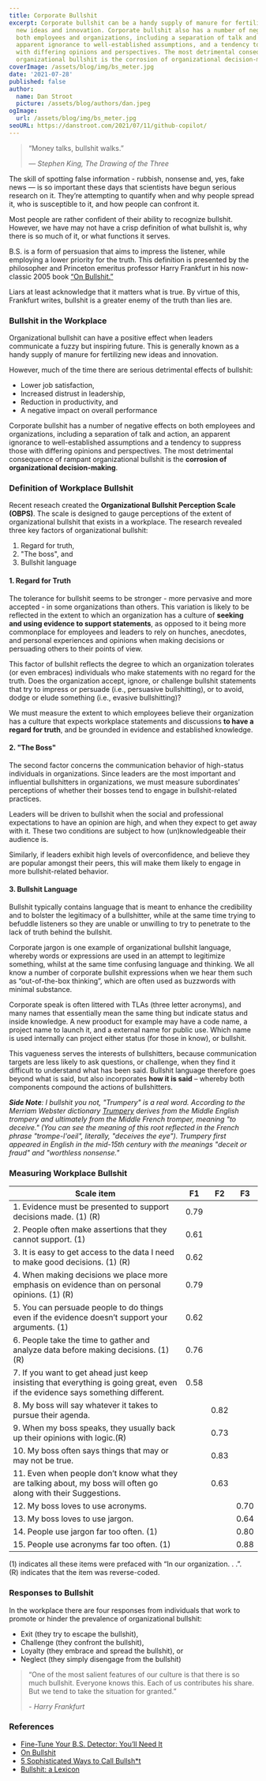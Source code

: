 ```yaml
---
title: Corporate Bullshit
excerpt: Corporate bullshit can be a handy supply of manure for fertilizing
  new ideas and innovation. Corporate bullshit also has a number of negative effects on
  both employees and organizations, including a separation of talk and action, an
  apparent ignorance to well-established assumptions, and a tendency to suppress those
  with differing opinions and perspectives. The most detrimental consequence of rampant
  organizational bullshit is the corrosion of organizational decision-making.
coverImage: /assets/blog/img/bs_meter.jpg
date: '2021-07-28'
published: false
author:
  name: Dan Stroot
  picture: /assets/blog/authors/dan.jpeg
ogImage:
  url: /assets/blog/img/bs_meter.jpg
seoURL: https://danstroot.com/2021/07/11/github-copilot/
---
```


> “Money talks, bullshit walks.”
>
> <cite>― Stephen King, The Drawing of the Three</cite>

The skill of spotting false information - rubbish, nonsense and, yes, fake news — is so important these days that scientists have begun serious research on it. They’re attempting to quantify when and why people spread it, who is susceptible to it, and how people can confront it.

Most people are rather confident of their ability to recognize bullshit. However, we have may not have a crisp definition of what bullshit is, why there is so much of it, or what functions it serves.

B.S. is a form of persuasion that aims to impress the listener, while employing a lower priority for the truth. This definition is presented by the philosopher and Princeton emeritus professor Harry Frankfurt in his now-classic 2005 book [“On Bullshit.”](https://press.princeton.edu/books/hardcover/9780691122946/on-bullshit)

Liars at least acknowledge that it matters what is true. By virtue of this, Frankfurt writes, bullshit is a greater enemy of the truth than lies are.

### Bullshit in the Workplace

Organizational bullshit can have a positive effect when leaders communicate a fuzzy but inspiring future. This is generally known as a handy supply of manure for fertilizing new ideas and innovation.

However, much of the time there are serious detrimental effects of bullshit:

- Lower job satisfaction,
- Increased distrust in leadership,
- Reduction in productivity, and
- A negative impact on overall performance

Corporate bullshit has a number of negative effects on both employees and organizations, including a separation of talk and action, an apparent ignorance to well-established assumptions and a tendency to suppress those with differing opinions and perspectives. The most detrimental consequence of rampant organizational bullshit is the **corrosion of organizational decision-making**.

### Definition of Workplace Bullshit

Recent reseach created the **Organizational Bullshit Perception Scale (OBPS)**. The scale is designed to gauge perceptions of the extent of organizational bullshit that exists in a workplace. The research revealed three key factors of organizational bullshit:

1. Regard for truth,
2. "The boss", and
3. Bullshit language

#### 1. Regard for Truth

The tolerance for bullshit seems to be stronger - more pervasive and more accepted - in some organizations than others. This variation is likely to be reflected in the extent to which an organization has a culture of **seeking and using evidence to support statements**, as opposed to it being more commonplace for employees and leaders to rely on hunches, anecdotes, and personal experiences and opinions when making decisions or persuading others to their points of view.

This factor of bullshit reflects the degree to which an organization tolerates (or even embraces) individuals who make statements with no regard for the truth. Does the organization accept, ignore, or challenge bullshit statements that try to impress or persuade (i.e., persuasive bullshitting), or to avoid, dodge or elude something (i.e., evasive bullshitting)?

We must measure the extent to which employees believe their organization has a culture that expects workplace statements and discussions **to have a regard for truth**, and be grounded in evidence and established knowledge.

#### 2. "The Boss"

The second factor concerns the communication behavior of high-status individuals in organizations. Since leaders are the most important and influential bullshitters in organizations, we must measure subordinates’ perceptions of whether their bosses tend to engage in bullshit-related practices.

Leaders will be driven to bullshit when the social and professional expectations to have an opinion are high, and when they expect to get away with it. These two conditions are subject to how (un)knowledgeable their audience is.

Similarly, if leaders exhibit high levels of overconfidence, and believe they are popular amongst their peers, this will make them likely to engage in more bullshit-related behavior.

#### 3. Bullshit Language

Bullshit typically contains language that is meant to enhance the credibility and to bolster the legitimacy of a bullshitter, while at the same time trying to befuddle listeners so they are unable or unwilling to try to penetrate to the lack of truth behind the bullshit.

Corporate jargon is one example of organizational bullshit language, whereby words or expressions are used in an attempt to legitimize something, whilst at the same time confusing language and thinking. We all know a number of corporate bullshit expressions when we hear them such as “out-of-the-box thinking”, which are often used as buzzwords with minimal substance.

Corporate speak is often littered with TLAs (three letter acronyms), and many names that essentially mean the same thing but indicate status and inside knowledge. A new prooduct for example may have a code name, a project name to launch it, and a external name for public use. Which name is used internally can project either status (for those in know), or bullshit.

This vagueness serves the interests of bullshitters, because communication targets are less likely to ask questions, or challenge, when they find it difficult to understand what has been said. Bullshit language therefore goes beyond what is said, but also incorporates **how it is said** – whereby both components compound the actions of bullshitters.

_**Side Note**: I bullshit you not, "Trumpery" is a real word. According to the Merriam Webster dictionary [Trumpery](https://www.merriam-webster.com/dictionary/trumpery) derives from the Middle English trompery and ultimately from the Middle French tromper, meaning "to deceive." (You can see the meaning of this root reflected in the French phrase "trompe-l'oeil", literally, "deceives the eye"). Trumpery first appeared in English in the mid-15th century with the meanings "deceit or fraud" and "worthless nonsense."_

### Measuring Workplace Bullshit

| Scale item                                                                                                                     |  F1  |  F2  |  F3  |
| ------------------------------------------------------------------------------------------------------------------------------ | :--: | :--: | :--: |
| 1. Evidence must be presented to support decisions made. (1) (R)                                                               | 0.79 |      |      |
| 2. People often make assertions that they cannot support. (1)                                                                  | 0.61 |      |      |
| 3. It is easy to get access to the data I need to make good decisions. (1) (R)                                                 | 0.62 |      |      |
| 4. When making decisions we place more emphasis on evidence than on personal opinions. (1) (R)                                 | 0.79 |      |      |
| 5. You can persuade people to do things even if the evidence doesn’t support your arguments. (1)                               | 0.62 |      |      |
| 6. People take the time to gather and analyze data before making decisions. (1) (R)                                            | 0.76 |      |      |
| 7. If you want to get ahead just keep insisting that everything is going great, even if the evidence says something different. | 0.58 |      |      |
| 8. My boss will say whatever it takes to pursue their agenda.                                                                  |      | 0.82 |      |
| 9. When my boss speaks, they usually back up their opinions with logic.(R)                                                     |      | 0.73 |      |
| 10. My boss often says things that may or may not be true.                                                                     |      | 0.83 |      |
| 11. Even when people don’t know what they are talking about, my boss will often go along with their Suggestions.               |      | 0.63 |      |
| 12. My boss loves to use acronyms.                                                                                             |      |      | 0.70 |
| 13. My boss loves to use jargon.                                                                                               |      |      | 0.64 |
| 14. People use jargon far too often. (1)                                                                                       |      |      | 0.80 |
| 15. People use acronyms far too often. (1)                                                                                     |      |      | 0.88 |

<div class="text-sm italic">
(1) indicates all these items were prefaced with “In our organization. . .”.</br>
(R) indicates that the item was reverse-coded.
</div>

### Responses to Bullshit

In the workplace there are four responses from individuals that work to promote or hinder the prevalence of organizational bullshit:

- Exit (they try to escape the bullshit),
- Challenge (they confront the bullshit),
- Loyalty (they embrace and spread the bullshit), or
- Neglect (they simply disengage from the bullshit)

> “One of the most salient features of our culture is that there is so much bullshit. Everyone knows this. Each of us contributes his share. But we tend to take the situation for granted.”
>
> <cite>- Harry Frankfurt</cite>

### References

- [Fine-Tune Your B.S. Detector: You’ll Need It](https://www.wsj.com/articles/fine-tune-your-b-s-detector-youll-need-it-1521471721)
- [On Bullshit](https://press.princeton.edu/books/hardcover/9780691122946/on-bullshit)
- [5 Sophisticated Ways to Call Bullsh\*t](https://www.esquire.com/entertainment/books/a39290/5-ways-to-call-bs/)
- [Bullshit: a Lexicon](https://www.amazon.com/Bullshit-A-Lexicon-Mark-Peters-ebook/dp/B00TWEMGGQ?linkCode=ogi)
